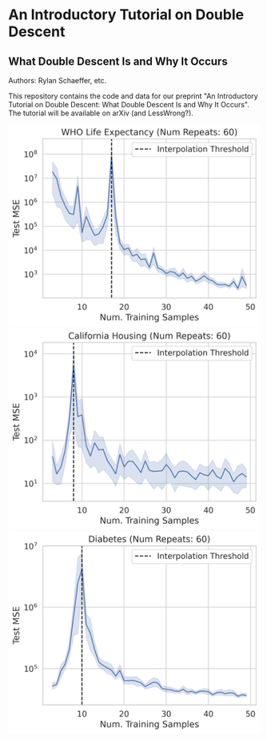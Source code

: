 # An Introductory Tutorial on Double Descent
## What Double Descent Is and Why It Occurs

Authors: Rylan Schaeffer, etc.

This repository contains the code and data for our preprint 
"An Introductory Tutorial on Double Descent: What Double Descent Is and Why It Occurs".
The tutorial will be available on arXiv (and LessWrong?).

![](double_descent_dataset=WHO%20Life%20Expectancy.png)
![](double_descent_dataset=California%20Housing.png)
![](double_descent_dataset=Diabetes.png)